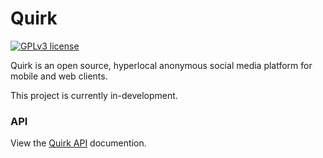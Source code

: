 # Quirk

[![GPLv3 license](https://img.shields.io/badge/License-GPLv3-blue.svg)](https://github.com/mcavoyk/Quirk/blob/master/LICENSE)

Quirk is an open source, hyperlocal anonymous social media platform for mobile and web clients.

This project is currently in-development.


### API

View the [Quirk API](api/README.md) documention.